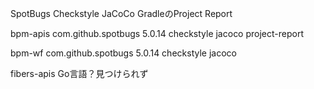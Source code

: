 SpotBugs
Checkstyle
JaCoCo
GradleのProject Report


bpm-apis
  com.github.spotbugs 5.0.14
  checkstyle
  jacoco
  project-report

bpm-wf
  com.github.spotbugs 5.0.14
  checkstyle
  jacoco

fibers-apis
  Go言語？見つけられず
